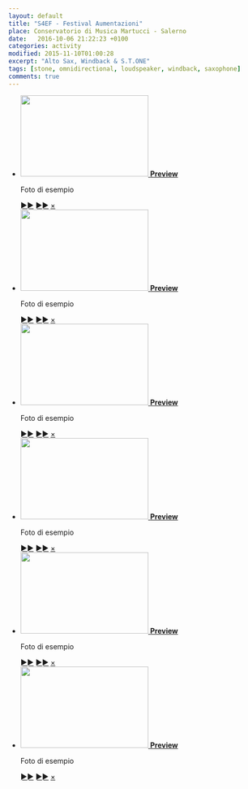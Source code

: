 ```yaml
---
layout: default
title: "S4EF - Festival Aumentazioni"
place: Conservatorio di Musica Martucci - Salerno
date:   2016-10-06 21:22:23 +0100
categories: activity
modified: 2015-11-10T01:00:28
excerpt: "Alto Sax, Windback & S.T.ONE"
tags: [stone, omnidirectional, loudspeaker, windback, saxophone]
comments: true
---
```


<ul id="gallery">
	<li>
		<!--[if gte IE 9]><!--><a href="#pic-1"><!--<![endif]-->
		<!--[if lte IE 8]><a href="/userfiles/images/portfolio/web-templates/big/fastedit.png" target="_blank"><![endif]-->
			<img src="{{ site.url }}/images/photos/02_Taglio.jpg" width="252" height="160" alt="" />
			<span><b>Preview</b></span>
		</a>
		<div id="pic-1" class="overlay">
			<img src="{{ site.url }}/images/photos/02_Taglio.jpg" alt="" /> <!-- no size attributes - keep it responsive -->
			<div>
				<p>Foto di esempio</p>
			</div>
			<a href="#close" class="prev" title="Prev">&#9658;&#9658;</a>
			<a href="#pic-2" class="next" title="Next">&#9658;&#9658;</a>
			<a href="#close" class="close" title="Close">&times;</a>
		</div>
	</li>
  <li>
		<!--[if gte IE 9]><!--><a href="#pic-1"><!--<![endif]-->
		<!--[if lte IE 8]><a href="/userfiles/images/portfolio/web-templates/big/fastedit.png" target="_blank"><![endif]-->
			<img src="{{ site.url }}/images/photos/02_Taglio.jpg" width="252" height="160" alt="" />
			<span><b>Preview</b></span>
		</a>
		<div id="pic-1" class="overlay">
			<img src="{{ site.url }}/images/photos/02_Taglio.jpg" alt="" /> <!-- no size attributes - keep it responsive -->
			<div>
				<p>Foto di esempio</p>
			</div>
			<a href="#close" class="prev" title="Prev">&#9658;&#9658;</a>
			<a href="#pic-2" class="next" title="Next">&#9658;&#9658;</a>
			<a href="#close" class="close" title="Close">&times;</a>
		</div>
	</li>
  <li>
		<!--[if gte IE 9]><!--><a href="#pic-1"><!--<![endif]-->
		<!--[if lte IE 8]><a href="/userfiles/images/portfolio/web-templates/big/fastedit.png" target="_blank"><![endif]-->
			<img src="{{ site.url }}/images/photos/02_Taglio.jpg" width="252" height="160" alt="" />
			<span><b>Preview</b></span>
		</a>
		<div id="pic-1" class="overlay">
			<img src="{{ site.url }}/images/photos/02_Taglio.jpg" alt="" /> <!-- no size attributes - keep it responsive -->
			<div>
				<p>Foto di esempio</p>
			</div>
			<a href="#close" class="prev" title="Prev">&#9658;&#9658;</a>
			<a href="#pic-2" class="next" title="Next">&#9658;&#9658;</a>
			<a href="#close" class="close" title="Close">&times;</a>
		</div>
	</li>
  <li>
		<!--[if gte IE 9]><!--><a href="#pic-1"><!--<![endif]-->
		<!--[if lte IE 8]><a href="/userfiles/images/portfolio/web-templates/big/fastedit.png" target="_blank"><![endif]-->
			<img src="{{ site.url }}/images/photos/02_Taglio.jpg" width="252" height="160" alt="" />
			<span><b>Preview</b></span>
		</a>
		<div id="pic-1" class="overlay">
			<img src="{{ site.url }}/images/photos/02_Taglio.jpg" alt="" /> <!-- no size attributes - keep it responsive -->
			<div>
				<p>Foto di esempio</p>
			</div>
			<a href="#close" class="prev" title="Prev">&#9658;&#9658;</a>
			<a href="#pic-2" class="next" title="Next">&#9658;&#9658;</a>
			<a href="#close" class="close" title="Close">&times;</a>
		</div>
	</li>
  <li>
		<!--[if gte IE 9]><!--><a href="#pic-1"><!--<![endif]-->
		<!--[if lte IE 8]><a href="/userfiles/images/portfolio/web-templates/big/fastedit.png" target="_blank"><![endif]-->
			<img src="{{ site.url }}/images/photos/02_Taglio.jpg" width="252" height="160" alt="" />
			<span><b>Preview</b></span>
		</a>
		<div id="pic-1" class="overlay">
			<img src="{{ site.url }}/images/photos/02_Taglio.jpg" alt="" /> <!-- no size attributes - keep it responsive -->
			<div>
				<p>Foto di esempio</p>
			</div>
			<a href="#close" class="prev" title="Prev">&#9658;&#9658;</a>
			<a href="#pic-2" class="next" title="Next">&#9658;&#9658;</a>
			<a href="#close" class="close" title="Close">&times;</a>
		</div>
	</li>
  <li>
		<!--[if gte IE 9]><!--><a href="#pic-1"><!--<![endif]-->
		<!--[if lte IE 8]><a href="/userfiles/images/portfolio/web-templates/big/fastedit.png" target="_blank"><![endif]-->
			<img src="{{ site.url }}/images/photos/02_Taglio.jpg" width="252" height="160" alt="" />
			<span><b>Preview</b></span>
		</a>
		<div id="pic-1" class="overlay">
			<img src="{{ site.url }}/images/photos/02_Taglio.jpg" alt="" /> <!-- no size attributes - keep it responsive -->
			<div>
				<p>Foto di esempio</p>
			</div>
			<a href="#close" class="prev" title="Prev">&#9658;&#9658;</a>
			<a href="#pic-2" class="next" title="Next">&#9658;&#9658;</a>
			<a href="#close" class="close" title="Close">&times;</a>
		</div>
	</li>
</ul>
